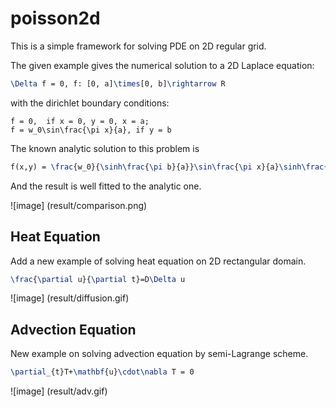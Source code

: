 # poisson2d 

This is a simple framework for solving PDE on 2D regular grid.

The given example gives the numerical solution to a 2D Laplace equation:

```latex
\Delta f = 0, f: [0, a]\times[0, b]\rightarrow R
```

with the dirichlet boundary conditions:

    f = 0,  if x = 0, y = 0, x = a;
    f = w_0\sin\frac{\pi x}{a}, if y = b

The known analytic solution to this problem is

```latex
f(x,y) = \frac{w_0}{\sinh\frac{\pi b}{a}}\sin\frac{\pi x}{a}\sinh\frac{\pi y}{a}
```
And the result is well fitted to the analytic one.

![image] (result/comparison.png)

## Heat Equation

Add a new example of solving heat equation on 2D rectangular domain.

```latex
\frac{\partial u}{\partial t}=D\Delta u
```

![image] (result/diffusion.gif)

## Advection Equation

New example on solving advection equation by semi-Lagrange scheme.

```latex
\partial_{t}T+\mathbf{u}\cdot\nabla T = 0
```

![image] (result/adv.gif)